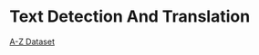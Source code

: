 # Text Detection And Translation

<a href='https://www.kaggle.com/sachinpatel21/az-handwritten-alphabets-in-csv-format'>A-Z Dataset</a>
